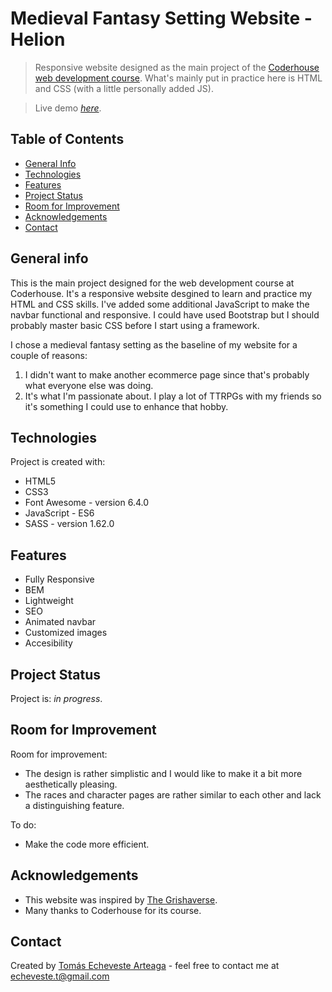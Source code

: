 # Medieval Fantasy Setting Website - Helion
> Responsive website designed as the main project of the <a href="https://www.coderhouse.com/online/desarrollo-web-online" target="_blank" rel="noopener">Coderhouse web development course</a>. What's mainly put in practice here is HTML and CSS (with a little personally added JS).

> Live demo <a href="https://faradar.github.io/PreEntrega3-Echeveste-Arteaga/" target="_blank" rel="noopener"><i>here</i></a>.


## Table of Contents
* [General Info](#general-info)
* [Technologies](#technologies)
* [Features](#features)
* [Project Status](#project-status)
* [Room for Improvement](#room-for-improvement)
* [Acknowledgements](#acknowledgements)
* [Contact](#contact)


## General info
This is the main project designed for the web development course at Coderhouse. It's a responsive website desgined to learn and practice my HTML and CSS skills. I've added some additional JavaScript to make the navbar functional and responsive. I could have used Bootstrap but I should probably master basic CSS before I start using a framework.

I chose a medieval fantasy setting as the baseline of my website for a couple of reasons:
1. I didn't want to make another ecommerce page since that's probably what everyone else was doing.
2. It's what I'm passionate about. I play a lot of TTRPGs with my friends so it's something I could use to enhance that hobby.


## Technologies
Project is created with:
- HTML5
- CSS3
- Font Awesome - version 6.4.0
- JavaScript - ES6
- SASS - version 1.62.0


## Features
- Fully Responsive
- BEM
- Lightweight
- SEO
- Animated navbar
- Customized images
- Accesibility


## Project Status
Project is: _in progress_.


## Room for Improvement
Room for improvement:
- The design is rather simplistic and I would like to make it a bit more aesthetically pleasing.
- The races and character pages are rather similar to each other and lack a distinguishing feature.

To do:
- Make the code more efficient.


## Acknowledgements
- This website was inspired by <a href="https://grishaverse.com/" target="_blank" rel="noopener">The Grishaverse</a>.
- Many thanks to Coderhouse for its course.


## Contact
Created by <a href="https://github.com/faradar" target="_blank" rel="noopener">Tomás Echeveste Arteaga</a> - feel free to contact me at <echeveste.t@gmail.com>